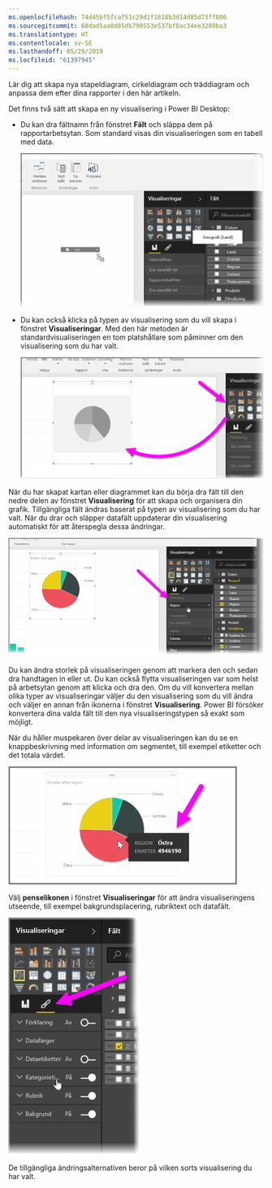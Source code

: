 ```yaml
---
ms.openlocfilehash: 74d45bf5fcaf51c29d1f1818b3d14d85d73ff086
ms.sourcegitcommit: 60dad5aa0d85db790553e537bf8ac34ee3289ba3
ms.translationtype: HT
ms.contentlocale: sv-SE
ms.lasthandoff: 05/29/2019
ms.locfileid: "61397945"
---
```

Lär dig att skapa nya stapeldiagram, cirkeldiagram och träddiagram och anpassa dem efter dina rapporter i den här artikeln.

Det finns två sätt att skapa en ny visualisering i Power BI Desktop:

* Du kan dra fältnamn från fönstret **Fält** och släppa dem på rapportarbetsytan. Som standard visas din visualiseringen som en tabell med data.
  
  ![](media/3-2-create-customize-simple-visualizations/3-2_1.png)
* Du kan också klicka på typen av visualisering som du vill skapa i fönstret **Visualiseringar**. Med den här metoden är standardvisualiseringen en tom platshållare som påminner om den visualisering som du har valt.
  
  ![](media/3-2-create-customize-simple-visualizations/3-2_2.png)

När du har skapat kartan eller diagrammet kan du börja dra fält till den nedre delen av fönstret **Visualisering** för att skapa och organisera din grafik. Tillgängliga fält ändras baserat på typen av visualisering som du har valt. När du drar och släpper datafält uppdaterar din visualisering automatiskt för att återspegla dessa ändringar.

![](media/3-2-create-customize-simple-visualizations/3-2_3.png)

Du kan ändra storlek på visualiseringen genom att markera den och sedan dra handtagen in eller ut. Du kan också flytta visualiseringen var som helst på arbetsytan genom att klicka och dra den. Om du vill konvertera mellan olika typer av visualiseringar väljer du den visualisering som du vill ändra och väljer en annan från ikonerna i fönstret **Visualisering**. Power BI försöker konvertera dina valda fält till den nya visualiseringstypen så exakt som möjligt.

När du håller muspekaren över delar av visualiseringen kan du se en knappbeskrivning med information om segmentet, till exempel etiketter och det totala värdet.

![](media/3-2-create-customize-simple-visualizations/3-2_4.png)

Välj **penselikonen** i fönstret **Visualiseringar** för att ändra visualiseringens utseende, till exempel bakgrundsplacering, rubriktext och datafält.

![](media/3-2-create-customize-simple-visualizations/3-2_5.png)

De tillgängliga ändringsalternativen beror på vilken sorts visualisering du har valt.

